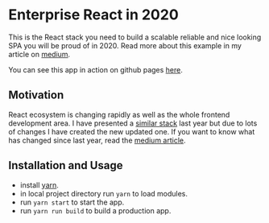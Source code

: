 # Enterprise React in 2020

This is the React stack you need to build a scalable reliable and nice looking SPA you will be proud of in 2020.
Read more about this example in my article on [medium]().

You can see this app in action on github pages [here](https://slava-lu.github.io/enterprise-react-2020/).

## Motivation
React ecosystem is changing rapidly as well as the whole frontend development area. 
I have presented a [similar stack](https://medium.com/@viacheslavlushchinskiy/enterprise-react-in-2018-2019-ae6c80c03f1) last year but due to lots of changes I have created the new updated one. 
If you want to know what has changed since last year, read the [medium article]().

## Installation and Usage
* install [yarn](https://yarnpkg.com/lang/en/docs/install/).
* in local project directory run `yarn` to load modules.
* run `yarn start` to start the app.
* run `yarn run build` to build a production app.
